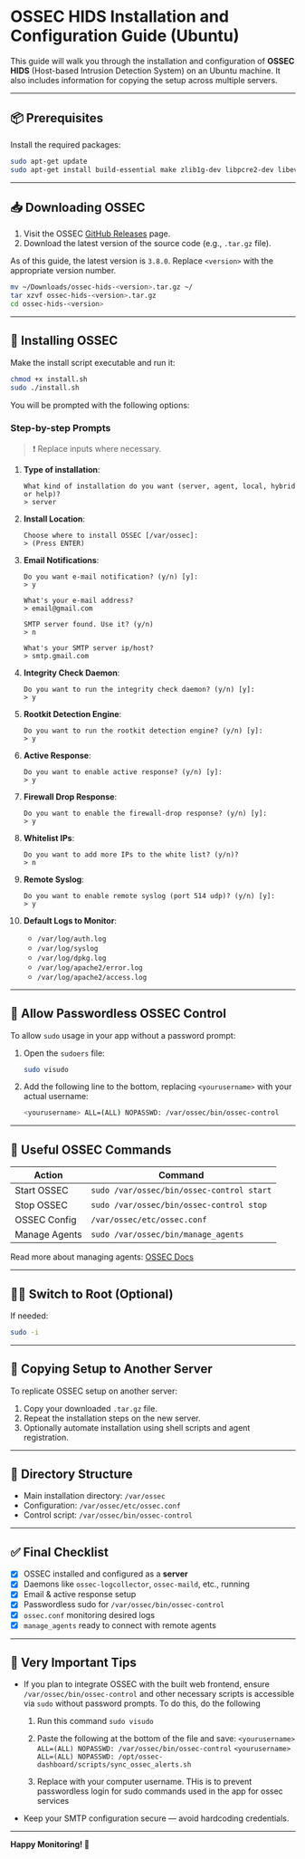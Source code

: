# OSSEC HIDS Installation and Configuration Guide (Ubuntu)

This guide will walk you through the installation and configuration of **OSSEC HIDS** (Host-based Intrusion Detection System) on an Ubuntu machine. It also includes information for copying the setup across multiple servers.

---

## 📦 Prerequisites

Install the required packages:

```bash
sudo apt-get update
sudo apt-get install build-essential make zlib1g-dev libpcre2-dev libevent-dev libssl-dev libsqlite3-dev libsystemd-dev
```

---

## 📥 Downloading OSSEC

1. Visit the OSSEC [GitHub Releases](https://github.com/ossec/ossec-hids/releases) page.
2. Download the latest version of the source code (e.g., `.tar.gz` file).

As of this guide, the latest version is `3.8.0`. Replace `<version>` with the appropriate version number.

```bash
mv ~/Downloads/ossec-hids-<version>.tar.gz ~/
tar xzvf ossec-hids-<version>.tar.gz
cd ossec-hids-<version>
```

---

## 🔧 Installing OSSEC

Make the install script executable and run it:

```bash
chmod +x install.sh
sudo ./install.sh
```

You will be prompted with the following options:

### Step-by-step Prompts

> ❗ Replace inputs where necessary.

1. **Type of installation**:
    ```
    What kind of installation do you want (server, agent, local, hybrid or help)? 
    > server
    ```

2. **Install Location**:
    ```
    Choose where to install OSSEC [/var/ossec]: 
    > (Press ENTER)
    ```

3. **Email Notifications**:
    ```
    Do you want e-mail notification? (y/n) [y]: 
    > y

    What's your e-mail address? 
    > email@gmail.com

    SMTP server found. Use it? (y/n) 
    > n

    What's your SMTP server ip/host?
    > smtp.gmail.com
    ```

4. **Integrity Check Daemon**:
    ```
    Do you want to run the integrity check daemon? (y/n) [y]: 
    > y
    ```

5. **Rootkit Detection Engine**:
    ```
    Do you want to run the rootkit detection engine? (y/n) [y]: 
    > y
    ```

6. **Active Response**:
    ```
    Do you want to enable active response? (y/n) [y]: 
    > y
    ```

7. **Firewall Drop Response**:
    ```
    Do you want to enable the firewall-drop response? (y/n) [y]: 
    > y
    ```

8. **Whitelist IPs**:
    ```
    Do you want to add more IPs to the white list? (y/n)? 
    > n
    ```

9. **Remote Syslog**:
    ```
    Do you want to enable remote syslog (port 514 udp)? (y/n) [y]: 
    > y
    ```

10. **Default Logs to Monitor**:
    - `/var/log/auth.log`
    - `/var/log/syslog`
    - `/var/log/dpkg.log`
    - `/var/log/apache2/error.log`
    - `/var/log/apache2/access.log`

---

## 🔐 Allow Passwordless OSSEC Control

To allow `sudo` usage in your app without a password prompt:

1. Open the `sudoers` file:
   ```bash
   sudo visudo
   ```

2. Add the following line to the bottom, replacing `<yourusername>` with your actual username:
   ```bash
   <yourusername> ALL=(ALL) NOPASSWD: /var/ossec/bin/ossec-control
   ```

---

## 🚀 Useful OSSEC Commands

| Action         | Command                                      |
|----------------|----------------------------------------------|
| Start OSSEC    | `sudo /var/ossec/bin/ossec-control start`    |
| Stop OSSEC     | `sudo /var/ossec/bin/ossec-control stop`     |
| OSSEC Config   | `/var/ossec/etc/ossec.conf`                  |
| Manage Agents  | `sudo /var/ossec/bin/manage_agents`          |

Read more about managing agents: [OSSEC Docs](http://www.ossec.net/docs/docs/programs/manage_agents.html)

---

## 🧑‍💻 Switch to Root (Optional)

If needed:

```bash
sudo -i
```

---

## 🔁 Copying Setup to Another Server

To replicate OSSEC setup on another server:

1. Copy your downloaded `.tar.gz` file.
2. Repeat the installation steps on the new server.
3. Optionally automate installation using shell scripts and agent registration.

---

## 📁 Directory Structure

- Main installation directory: `/var/ossec`
- Configuration: `/var/ossec/etc/ossec.conf`
- Control script: `/var/ossec/bin/ossec-control`

---

## ✅ Final Checklist

- [x] OSSEC installed and configured as a **server**
- [x] Daemons like `ossec-logcollector`, `ossec-maild`, etc., running
- [x] Email & active response setup
- [x] Passwordless sudo for `/var/ossec/bin/ossec-control`
- [x] `ossec.conf` monitoring desired logs
- [x] `manage_agents` ready to connect with remote agents

---

## 🧠 Very Important Tips

- If you plan to integrate OSSEC with the built web frontend, ensure `/var/ossec/bin/ossec-control` and other necessary scripts is accessible via `sudo` without password prompts. To do this, do the following
    1. Run this command
        `sudo visudo`

    2. Paste the following at the bottom of the file and save:
        `<yourusername> ALL=(ALL) NOPASSWD: /var/ossec/bin/ossec-control`
        `<yourusername> ALL=(ALL) NOPASSWD: /opt/ossec-dashboard/scripts/sync_ossec_alerts.sh`

    3. Replace <yourusername> with your computer username. THis is to prevent passwordless login for sudo commands used in the app for ossec services

- Keep your SMTP configuration secure — avoid hardcoding credentials.

---

**Happy Monitoring! 🚨**
